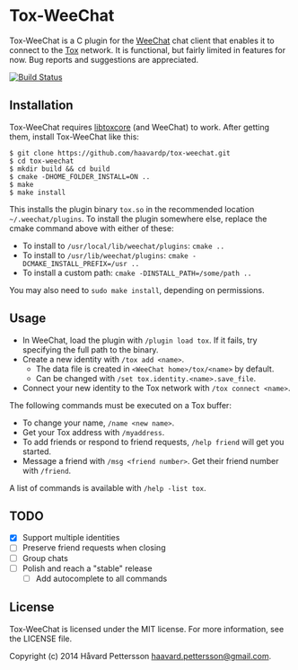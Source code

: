 Tox-WeeChat
===========
Tox-WeeChat is a C plugin for the [WeeChat][1] chat client that enables it to connect to the [Tox][2] network. It is functional, but fairly limited in features for now. Bug reports and suggestions are appreciated.

[![Build Status](https://travis-ci.org/haavardp/tox-weechat.svg?branch=master)](https://travis-ci.org/haavardp/tox-weechat)

Installation
------------
Tox-WeeChat requires [libtoxcore][3] (and WeeChat) to work. After getting them, install Tox-WeeChat like this:

    $ git clone https://github.com/haavardp/tox-weechat.git
    $ cd tox-weechat
    $ mkdir build && cd build
    $ cmake -DHOME_FOLDER_INSTALL=ON ..
    $ make
    $ make install

This installs the plugin binary `tox.so` in the recommended location `~/.weechat/plugins`. To install the plugin somewhere else, replace the cmake command above with either of these:

 - To install to `/usr/local/lib/weechat/plugins`: `cmake ..`
 - To install to `/usr/lib/weechat/plugins`: `cmake -DCMAKE_INSTALL_PREFIX=/usr ..`
 - To install a custom path: `cmake -DINSTALL_PATH=/some/path ..`

You may also need to `sudo make install`, depending on permissions.

Usage
-----
 - In WeeChat, load the plugin with `/plugin load tox`. If it fails, try specifying the full path to the binary.
 - Create a new identity with `/tox add <name>`.
   - The data file is created in `<WeeChat home>/tox/<name>` by default.
   - Can be changed with `/set tox.identity.<name>.save_file`.
 - Connect your new identity to the Tox network with `/tox connect <name>`.

The following commands must be executed on a Tox buffer:

 - To change your name, `/name <new name>`.
 - Get your Tox address with `/myaddress`.
 - To add friends or respond to friend requests, `/help friend` will get you started.
 - Message a friend with `/msg <friend number>`. Get their friend number with `/friend`.

A list of commands is available with `/help -list tox`.

TODO
----
 - [x] Support multiple identities
 - [ ] Preserve friend requests when closing
 - [ ] Group chats
 - [ ] Polish and reach a "stable" release
   - [ ] Add autocomplete to all commands

License
---------
Tox-WeeChat is licensed under the MIT license. For more information, see the LICENSE file.

Copyright (c) 2014 Håvard Pettersson <haavard.pettersson@gmail.com>.

[1]: http://weechat.org
[2]: http://tox.im
[3]: https://github.com/irungentoo/toxcore

